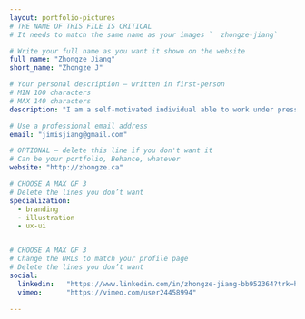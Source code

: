 ```yaml
---
layout: portfolio-pictures
# THE NAME OF THIS FILE IS CRITICAL
# It needs to match the same name as your images `  zhongze-jiang`

# Write your full name as you want it shown on the website
full_name: "Zhongze Jiang"
short_name: "Zhongze J"

# Your personal description — written in first-person
# MIN 100 characters
# MAX 140 characters
description: "I am a self-motivated individual able to work under pressure and capable of multi-tasking with great attention to detail. I am a energetic, sociable person that contributes to a pleasant and friendly work environment"

# Use a professional email address
email: "jimisjiang@gmail.com"

# OPTIONAL — delete this line if you don't want it
# Can be your portfolio, Behance, whatever
website: "http://zhongze.ca"

# CHOOSE A MAX OF 3
# Delete the lines you don’t want
specialization:
  - branding
  - illustration
  - ux-ui


# CHOOSE A MAX OF 3
# Change the URLs to match your profile page
# Delete the lines you don’t want
social:
  linkedin:   "https://www.linkedin.com/in/zhongze-jiang-bb952364?trk=hp-identity-name"
  vimeo:      "https://vimeo.com/user24458994"

---
```

